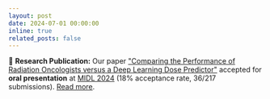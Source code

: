 ```yaml
---
layout: post
date: 2024-07-01 00:00:00
inline: true
related_posts: false
---
```


📄 **Research Publication:** Our paper ["Comparing the Performance of Radiation Oncologists versus a Deep Learning Dose Predictor"](https://openreview.net/forum?id=SlMMyPqQTm) accepted for **oral presentation** at [MIDL 2024](http://2024.midl.io/) (18% acceptance rate, 36/217 submissions). <a href="{% link _projects/2024-midl-radonc-vs-dldp.md %}">Read more</a>.